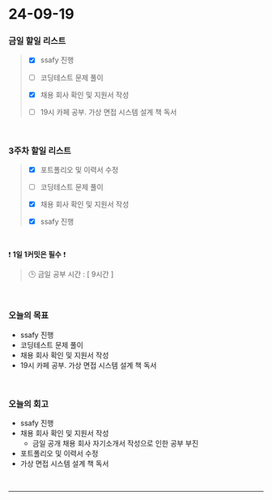 # 24-09-19

### 금일 할일 리스트
> - [x] ssafy 진행
>
> - [ ] 코딩테스트 문제 풀이
>
> - [x] 채용 회사 확인 및 지원서 작성
>
> - [ ] 19시 카페 공부. 가상 면접 시스템 설계 책 독서

<br/>

### 3주차 할일 리스트
> - [x] 포트폴리오 및 이력서 수정
>
> - [ ] 코딩테스트 문제 풀이
>
> - [x] 채용 회사 확인 및 지원서 작성
>
> - [x] ssafy 진행

<br/>

❗ **1일 1커밋은 필수** ❗
> 🕒 금일 공부 시간 : [ 9시간 ]

<br/>

### 오늘의 목표
- ssafy 진행
- 코딩테스트 문제 풀이
- 채용 회사 확인 및 지원서 작성
- 19시 카페 공부. 가상 면접 시스템 설계 책 독서

<br>

### 오늘의 회고
- ssafy 진행
- 채용 회사 확인 및 지원서 작성
    - 금일 공개 채용 회사 자기소개서 작성으로 인한 공부 부진
- 포트폴리오 및 이력서 수정
- 가상 면접 시스템 설계 책 독서

<br/>

---

